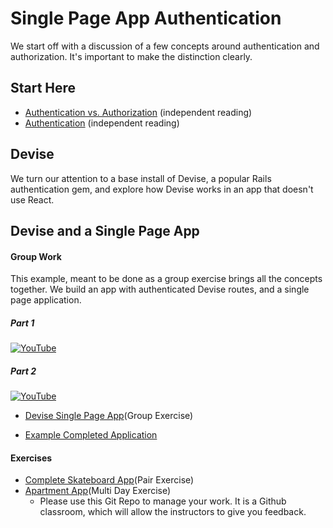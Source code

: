 # Single Page App Authentication

We start off with a discussion of a few concepts around authentication and authorization.  It's important to make the distinction clearly.

## Start Here
* [Authentication vs. Authorization](./01-authentication-vs-authorization.md) (independent reading)
* [Authentication](./02-authentication.md) (independent reading)

## Devise
We turn our attention to a base install of Devise, a popular Rails authentication gem, and explore how Devise works in an app that doesn't use React.

## Devise and a Single Page App

#### Group Work
This example, meant to be done as a group exercise brings all the concepts together.  We build an app with authenticated Devise routes, and a single page application.


##### Part 1
[![YouTube](http://img.youtube.com/vi/ypXAYSn4PqY/0.jpg)](https://www.youtube.com/watch?v=ypXAYSn4PqY)

##### Part 2
[![YouTube](http://img.youtube.com/vi/wUT5PWS6itI/0.jpg)](https://www.youtube.com/watch?v=wUT5PWS6itI)

* [Devise Single Page App](../03_devise_and_react_together.md)(Group Exercise)

* [Example Completed Application](https://github.com/LEARNAcademy/devise_and_react_example)

#### Exercises

* [Complete Skateboard App](https://github.com/LEARNAcademy/devise-with-single-page-app-pair)(Pair Exercise)
* [Apartment App](https://classroom.github.com/a/ORLQVZBX)(Multi Day Exercise)
  - Please use this Git Repo to manage your work.  It is a Github classroom, which will allow the instructors to give you feedback.
